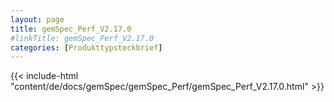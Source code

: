 ```yaml
---
layout: page
title: gemSpec_Perf_V2.17.0
#linkTitle: gemSpec_Perf_V2.17.0
categories: [Produkttypsteckbrief]
---
```

{{< include-html "content/de/docs/gemSpec/gemSpec_Perf/gemSpec_Perf_V2.17.0.html" >}}